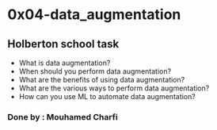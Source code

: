 # 0x04-data_augmentation
## Holberton school  task 

-    What is data augmentation?
-    When should you perform data augmentation?
-    What are the benefits of using data augmentation?
-    What are the various ways to perform data augmentation?
-    How can you use ML to automate data augmentation?

### Done by : Mouhamed Charfi